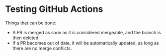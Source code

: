 # Testing GitHub Actions

Things that can be done:
- A PR is merged as soon as it is considered mergeable, and the branch is then deleted.
- If a PR becomes out of date, it will be automatically updated,
as long as there are no merge conflicts.

